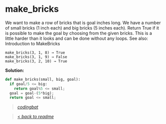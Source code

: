 # make_bricks

We want to make a row of bricks that is goal inches long. We have a number of small bricks (1 inch each) and big bricks (5 inches each). Return True if it is possible to make the goal by choosing from the given bricks. This is a little harder than it looks and can be done without any loops. See also: Introduction to MakeBricks

```
make_bricks(3, 1, 8) → True
make_bricks(3, 1, 9) → False
make_bricks(3, 2, 10) → True
```

**Solution:**

```python
def make_bricks(small, big, goal):
  if goal/5 <= big:
    return goal%5 <= small;
  goal = goal-(5*big);
  return goal <= small;
```

> _[codingbat](https://codingbat.com/prob/p118406)_

> [< _back to readme_](/README.md)